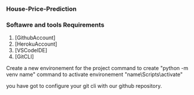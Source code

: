 ### House-Price-Prediction

### Softawre and tools Requirements

1.  [GithubAccount]
2.  [HerokuAccount]
3.  [VSCodeIDE]
4.  [GitCLI]

 Create a new environement for the project
 command to create "python -m venv name"
 command to activate environement "name\Scripts\activate"

 you have got to configure your git cli with our github repository.